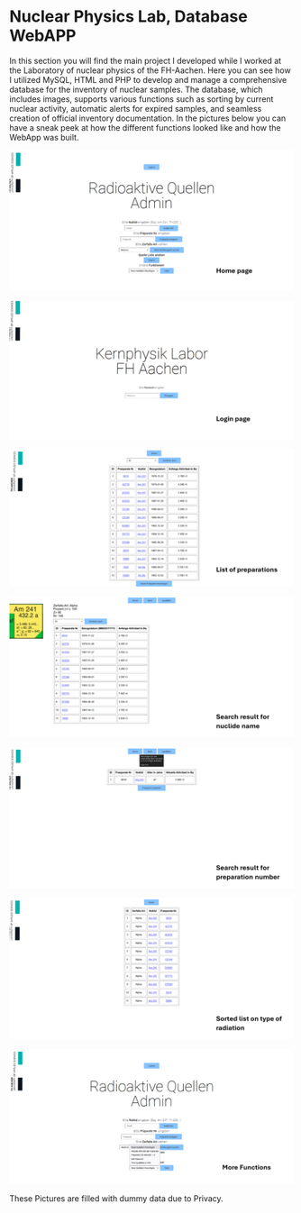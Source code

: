 # Nuclear Physics Lab, Database WebAPP

In this section you will find the main project I developed while I worked at the Laboratory of nuclear physics of the FH-Aachen. Here you can see how I utilized MySQL, HTML and PHP to develop and manage a comprehensive database for the inventory of nuclear samples. The database, which includes images, supports various functions such as sorting by current nuclear activity, automatic alerts for expired samples, and seamless creation of official inventory documentation. In the pictures below you can have a sneak peek at how the different functions looked like and how the WebApp was built.

<p align="center">
  <img src="https://github.com/AndyDunkelHell/Portfolio/blob/main/OtherProjects/Nuclear%20Physics%20Lab/Images/QW_Homepagepng.png" alt="Homepage"/>
</p>


<p align="center">
  <img src="https://github.com/AndyDunkelHell/Portfolio/blob/main/OtherProjects/Nuclear%20Physics%20Lab/Images/QW_Login.png" alt="Login"/>
</p>


<p align="center">
  <img src="https://github.com/AndyDunkelHell/Portfolio/blob/main/OtherProjects/Nuclear%20Physics%20Lab/Images/QW_ListPrep.png" alt="ListPrep"/>
</p>


<p align="center">
  <img src="https://github.com/AndyDunkelHell/Portfolio/blob/main/OtherProjects/Nuclear%20Physics%20Lab/Images/QW_Nuclide.png" alt="Nuclide"/>
</p>


<p align="center">
  <img src="https://github.com/AndyDunkelHell/Portfolio/blob/main/OtherProjects/Nuclear%20Physics%20Lab/Images/QW_Preparat.png" alt="Preparat"/>
</p>


<p align="center">
  <img src="https://github.com/AndyDunkelHell/Portfolio/blob/main/OtherProjects/Nuclear%20Physics%20Lab/Images/QW_SortedListArt.png" alt="SortedListArt"/>
</p>


<p align="center">
  <img src="https://github.com/AndyDunkelHell/Portfolio/blob/main/OtherProjects/Nuclear%20Physics%20Lab/Images/QW_MoreFunctions.png" alt="MoreFunctions"/>
</p>

These Pictures are filled with dummy data due to Privacy. 
